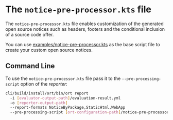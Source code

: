 # The `notice-pre-processor.kts` file

The `notice-pre-processor.kts` file enables customization of the generated open source notices
such as headers, footers and the conditional inclusion of a source code offer.

You can use [examples/notice-pre-processor.kts](examples/notice-pre-processor.kts) as the base script file
to create your custom open source notices.

## Command Line

To use the `notice-pre-processor.kts` file pass it to the `--pre-processing-script` option of the _reporter_:

```bash
cli/build/install/ort/bin/ort report
  -i [evaluator-output-path]/evaluation-result.yml
  -o [reporter-output-path]
  --report-formats NoticeByPackage,StaticHtml,WebApp
  --pre-processing-script [ort-configuration-path]/notice-pre-processor.kts
```
